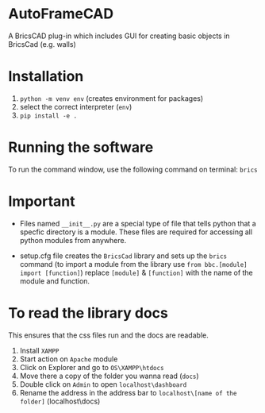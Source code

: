 # AutoFrameCAD 

A BricsCAD plug-in which includes GUI for creating basic objects in BricsCad (e.g. walls)

# Installation

1. `python -m venv env` (creates environment for packages)
2. select the correct interpreter (`env`)
3. `pip install -e .`

# Running the software

To run the command window, use the following command on terminal: `brics`

# Important

- Files named `__init__.py` are a special type of file that tells python that a specfic directory is a module. These files are required for accessing all python modules from anywhere.

- setup.cfg file creates the `BricsCad` library and sets up the `brics` command (to import a module from the library use `from bbc.[module] import [function]`) replace `[module]` & `[function]` with the name of the module and function.

# To read the library docs

This ensures that the css files run and the docs are readable.

1. Install `XAMPP`
2. Start action on `Apache` module
3. Click on Explorer and go to `OS\XAMPP\htdocs`
4. Move there a copy of the folder you wanna read (`docs`)
5. Double click on `Admin` to open `localhost\dashboard`
6. Rename the address in the address bar to `localhost\[name of the folder]` (localhost\docs)

